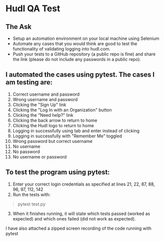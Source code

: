 # Hudl QA Test

## The Ask
- Setup an automation environment on your local machine using Selenium
- Automate any cases that you would think are good to test the functionality of validating logging into hudl.com.
- Push your tests to a GitHub repository (a public repo is fine) and share the link (please do not include any passwords in a public repo).

## I automated the cases using pytest. The cases I am testing are:
1. Correct username and password
2. Wrong username and password
3. Clicking the "Sign Up" link
4. Clicking the "Log In with an Organization" button
5. Clicking the "Need help?" link
6. Clicking the back arrow to return to home
7. Clicking the Hudl logo to return to home
8. Logging in successfully using tab and enter instead of clicking
9. Logging in successfully with "Remember Me" toggled
10. Wrong password but correct username
11. No username
12. No password
13. No username or password

## To test the program using pytest: 
1. Enter your correct login credentials as specified at lines 21, 22, 87, 88, 96, 97, 112, 142
2. Run the tests with:
> pytest test.py
3. When it finishes running, it will state which tests passed (worked as expected) and which ones failed (did not work as expected).

I have also attached a zipped screen recording of the code running with pytest
